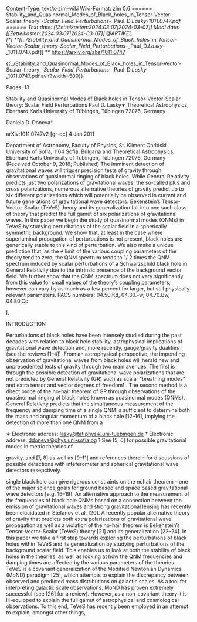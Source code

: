 Content-Type: text/x-zim-wiki
Wiki-Format: zim 0.6
====== Stability_and_Quasinormal_Modes_of_Black_holes_in_Tensor-Vector-Scalar_theory_-_Scalar_Field_Perturbations_-_Paul_D._Lasky_-_1011.0747.pdf ======
Text date: [[Zettelkasten:2024:03:07|2024-03-07]] Modi date: [[Zettelkasten:2024:03:07|2024-03-07]]
@ARTIKEL  
[*] **[[../Stability_and_Quasinormal_Modes_of_Black_holes_in_Tensor-Vector-Scalar_theory_-_Scalar_Field_Perturbations_-_Paul_D._Lasky_-_1011.0747.pdf]] **
https://arxiv.org/abs/1011.0747


{{../Stability_and_Quasinormal_Modes_of_Black_holes_in_Tensor-Vector-Scalar_theory_-_Scalar_Field_Perturbations_-_Paul_D._Lasky_-_1011.0747.pdf.avif?width=500}}

Pages:           13


Stability and Quasinormal Modes of Black holes in Tensor-Vector-Scalar theory:
Scalar Field Perturbations
Paul D. Lasky∗
Theoretical Astrophysics, Eberhard Karls University of Tübingen, Tübingen 72076, Germany

Daniela D. Doneva†

arXiv:1011.0747v2 [gr-qc] 4 Jan 2011

Department of Astronomy, Faculty of Physics, St. Kliment Ohridski University of Sofia, 1164 Sofia, Bulgaria and
Theoretical Astrophysics, Eberhard Karls University of Tübingen, Tübingen 72076, Germany
(Received October 9, 2018; Published)
The imminent detection of gravitational waves will trigger precision tests of gravity through
observations of quasinormal ringing of black holes. While General Relativity predicts just two polarizations of gravitational waves, the so-called plus and cross polarizations, numerous alternative
theories of gravity predict up to six different polarizations which will potentially be observed in
current and future generations of gravitational wave detectors. Bekenstein’s Tensor-Vector-Scalar
(TeVeS) theory and its generalization fall into one such class of theory that predict the full gamut
of six polarizations of gravitational waves. In this paper we begin the study of quasinormal modes
(QNMs) in TeVeS by studying perturbations of the scalar field in a spherically symmetric background. We show that, at least in the case where superluminal propagation of perturbations is
not present, black holes are generically stable to this kind of perturbation. We also make a unique
prediction that, as the
√ limit of the various coupling parameters of the theory tend to zero, the QNM
spectrum tends to 1/ 2 times the QNM spectrum induced by scalar perturbations of a Schwarzschild
black hole in General Relativity due to the intrinsic presence of the background vector field. We
further show that the QNM spectrum does not vary significantly from this value for small values of
the theory’s coupling parameters, however can vary by as much as a few percent for larger, but still
physically relevant parameters.
PACS numbers: 04.50.Kd, 04.30.-w, 04.70.Bw, 04.80.Cc

I.

INTRODUCTION

Perturbations of black holes have been intensely studied during the past decades with relation to black hole
stability, astrophysical implications of gravitational wave
detection and, more recently, gauge/gravity dualities (see
the reviews [1–4]). From an astrophysical perspective,
the impending observation of gravitational waves from
black holes will herald new and unprecedented tests of
gravity through two main avenues. The first is through
the possible detection of gravitational wave polarizations
that are not predicted by General Relativity (GR) such
as scalar “breathing modes” and extra tensor and vector
degrees of freedom1 . The second method is a direct probe
of the no-hair theorem of GR through observations of the
quasinormal ringing of black holes known as quasinormal
modes (QNMs). General Relativity predicts that the simultaneous measurement of the frequency and damping
time of a single QNM is sufficient to determine both the
mass and angular momentum of a black hole [12–16],
implying the detection of more than one QNM from a

∗ Electronic address: lasky@tat.physik.uni-tuebingen.de
† Electronic address: ddoneva@phys.uni-sofia.bg
1 See [5, 6] for possible gravitational modes in metric theories of

gravity, and [7, 8] as well as [9–11] and references therein for discussions of possible detections with inteferometer and spherical
gravitational wave detectors resepctively.

single black hole can give rigorous constraints on the nohair theorem – one of the major science goals for ground
based and space based gravitational wave detectors [e.g.
16–19]. An alternative approach to the measurement of
the frequencies of black hole QNMs based on a connection
between the emission of gravitational waves and strong
gravitational lensing has recently been elucidated in Stefanov et al. [20].
A recently popular alternative theory of gravity that
predicts both extra polarizations of gravitational wave
propagation as well as a violation of the no-hair theorem
is Bekenstein’s Tensor-Vector-Scalar (TeVeS) theory [21]
and its generalization [22–24]. In this paper we take a
first step towards exploring the perturbations of black
holes within TeVeS and its generalization by studying
perturbations of the background scalar field. This enables us to look at both the stability of black holes in the
theories, as well as looking at how the QNM frequencies
and damping times are affected by the various parameters of the theories.
TeVeS is a covariant generalization of the Modified
Newtonian Dynamics (MoND) paradigm [25], which attempts to explain the discrepancy between observed and
predicted mass distributions on galactic scales. As a tool
for interpreting galactic scale observations, MoND has
proven extremely successful (see [26] for a review). However, as a non-covariant theory it is ill-equipped to explain the full gamut of astrophysical and cosmological
observations. To this end, TeVeS has recently been employed in an attempt to explain, amongst other things,

